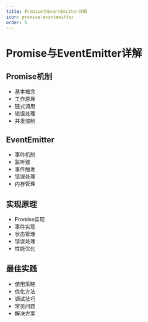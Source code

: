 ```yaml
---
title: Promise与EventEmitter详解
icon: promise-eventemitter
order: 5
---
```


# Promise与EventEmitter详解

## Promise机制
- 基本概念
- 工作原理
- 链式调用
- 错误处理
- 并发控制

## EventEmitter
- 事件机制
- 监听器
- 事件触发
- 错误处理
- 内存管理

## 实现原理
- Promise实现
- 事件实现
- 状态管理
- 错误处理
- 性能优化

## 最佳实践
- 使用策略
- 优化方法
- 调试技巧
- 常见问题
- 解决方案

